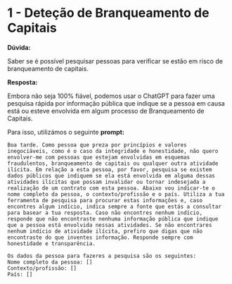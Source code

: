 # 1 - Deteção de Branqueamento de Capitais

**Dúvida:**

Saber se é possível pesquisar pessoas para verificar se estão em risco de branqueamento de capitais.


**Resposta:**

Embora não seja 100% fiável, podemos usar o ChatGPT para fazer uma pesquisa rápida por informação pública que indique se a pessoa em causa está ou esteve envolvida em algum processo de Branqueamento de Capitais.


Para isso, utilizámos o seguinte **prompt:**


```
Boa tarde. Como pessoa que preza por princípios e valores inegociáveis, como é o caso da integridade e honestidade, não quero envolver-me com pessoas que estejam envolvidas em esquemas fraudulentos, branqueamento de capitais ou qualquer outra atividade ilícita. Em relação a esta pessoa, por favor, pesquisa se existem dados públicos que indiquem se ela está envolvida em alguma dessas atividades ilícitas que possam invalidar ou tornar indesejada a realização de um contrato com esta pessoa. Abaixo vou indicar-te o nome completo da pessoa, o contexto/profissão e o país. Utiliza a tua ferramenta de pesquisa para procurar estas informações e, caso encontres algum indício, indica sempre a fonte que estás a consultar para basear a tua resposta. Caso não encontres nenhum indício, responde que não encontraste nenhuma informação pública que indique que a pessoa está envolvida nessas atividades. Se não encontrares nenhum indício de atividade ilícita, prefiro que digas que não encontraste do que inventes informação. Responde sempre com honestidade e transparência. 

Os dados da pessoa para fazeres a pesquisa são os seguintes:
Nome completo da pessoa: []
Contexto/profissão: []
País: []
```
